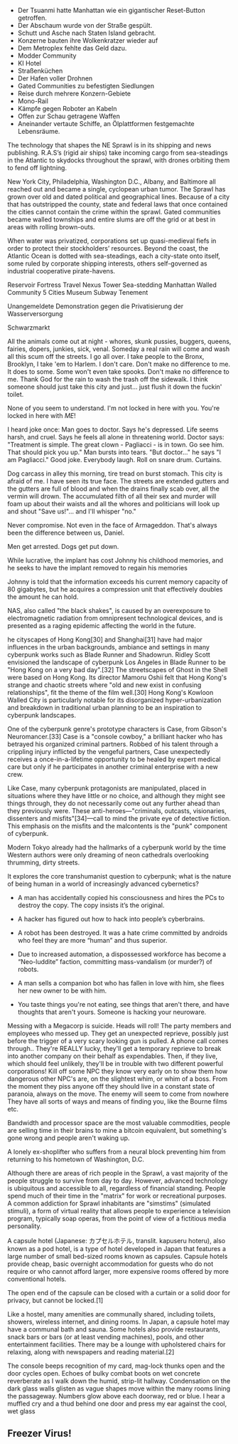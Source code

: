 - Der Tsuanmi hatte Manhattan wie ein gigantischer Reset-Button getroffen.
- Der Abschaum wurde von der Straße gespült.
- Schutt und Asche nach Staten Island gebracht.
- Konzerne bauten ihre Wolkenkratzer wieder auf
- Dem Metroplex fehlte das Geld dazu.
- Modder Community
- KI Hotel
- Straßenküchen
- Der Hafen voller Drohnen
- Gated Communities zu befestigten Siedlungen
- Reise durch mehrere Konzern-Gebiete
- Mono-Rail
- Kämpfe gegen Roboter an Kabeln
- Offen zur Schau getragene Waffen
- Aneinander vertaute Schiffe, an Ölplattformen festgemachte Lebensräume.

The technology that shapes the NE Sprawl is in its shipping and news publishing.  R.A.S’s (rigid air ships) take incoming cargo from sea-steadings in the Atlantic to skydocks throughout the sprawl, with drones orbiting them to fend off lightning.

New York City, Philadelphia, Washington D.C., Albany, and Baltimore all reached out and became a single, cyclopean urban tumor.   The Sprawl has grown over old and dated political and geographical lines.  Because of a city that has outstripped the county, state and federal laws that once contained the cities cannot contain the crime within the sprawl.   Gated communities became walled townships and entire slums are off the grid or at best in areas with rolling brown-outs.

When water was privatized, corporations set up quasi-medieval fiefs in order to protect their stockholders’ resources.  Beyond the coast, the Atlantic Ocean is dotted with sea-steadings, each a city-state onto itself, some ruled by corporate shipping interests, others self-governed as industrial cooperative pirate-havens.

Reservoir Fortress
Travel Nexus Tower
Sea-stedding
Manhattan Walled Community
5 Cities Museum
Subway Tenement

Unangemeldete Demonstration gegen die Privatisierung der Wasserversorgung

Schwarzmarkt

All the animals come out at night - whores, skunk pussies, buggers, queens, fairies, dopers, junkies, sick, venal. Someday a real rain will come and wash all this scum off the streets. I go all over. I take people to the Bronx, Brooklyn, I take 'em to Harlem. I don't care. Don't make no difference to me. It does to some. Some won't even take spooks. Don't make no difference to me.
Thank God for the rain to wash the trash off the sidewalk.
I think someone should just take this city and just... just flush it down the fuckin' toilet.

None of you seem to understand. I'm not locked in here with you. You're locked in here with *ME*!

 I heard joke once: Man goes to doctor. Says he's depressed. Life seems harsh, and cruel. Says he feels all alone in threatening world. Doctor says: "Treatment is simple. The great clown - Pagliacci - is in town. Go see him. That should pick you up." Man bursts into tears. "But doctor..." he says "I am Pagliacci." Good joke. Everybody laugh. Roll on snare drum. Curtains.

 Dog carcass in alley this morning, tire tread on burst stomach. This city is afraid of me. I have seen its true face. The streets are extended gutters and the gutters are full of blood and when the drains finally scab over, all the vermin will drown. The accumulated filth of all their sex and murder will foam up about their waists and all the whores and politicians will look up and shout "Save us!"... and I'll whisper "no."

 Never compromise. Not even in the face of Armageddon. That's always been the difference between us, Daniel.

  Men get arrested. Dogs get put down.

  While lucrative, the implant has cost Johnny his childhood memories, and he seeks to have the implant removed to regain his memories

  Johnny is told that the information exceeds his current memory capacity of 80 gigabytes, but he acquires a compression unit that effectively doubles the amount he can hold.

  NAS, also called "the black shakes", is caused by an overexposure to electromagnetic radiation from omnipresent technological devices, and is presented as a raging epidemic affecting the world in the future.

  he cityscapes of Hong Kong[30] and Shanghai[31] have had major influences in the urban backgrounds, ambiance and settings in many cyberpunk works such as Blade Runner and Shadowrun. Ridley Scott envisioned the landscape of cyberpunk Los Angeles in Blade Runner to be "Hong Kong on a very bad day".[32] The streetscapes of Ghost in the Shell were based on Hong Kong. Its director Mamoru Oshii felt that Hong Kong's strange and chaotic streets where "old and new exist in confusing relationships", fit the theme of the film well.[30] Hong Kong's Kowloon Walled City is particularly notable for its disorganized hyper-urbanization and breakdown in traditional urban planning to be an inspiration to cyberpunk landscapes.

  One of the cyberpunk genre's prototype characters is Case, from Gibson's Neuromancer.[33] Case is a "console cowboy," a brilliant hacker who has betrayed his organized criminal partners. Robbed of his talent through a crippling injury inflicted by the vengeful partners, Case unexpectedly receives a once-in-a-lifetime opportunity to be healed by expert medical care but only if he participates in another criminal enterprise with a new crew.

Like Case, many cyberpunk protagonists are manipulated, placed in situations where they have little or no choice, and although they might see things through, they do not necessarily come out any further ahead than they previously were. These anti-heroes—"criminals, outcasts, visionaries, dissenters and misfits"[34]—call to mind the private eye of detective fiction. This emphasis on the misfits and the malcontents is the "punk" component of cyberpunk.

Modern Tokyo already had the hallmarks of a cyberpunk world by the time Western authors were only dreaming of neon cathedrals overlooking thrumming, dirty streets.

 It explores the core transhumanist question to cyberpunk; what is the nature of being human in a world of increasingly advanced cybernetics?

- A man has accidentally copied his consciousness and hires the PCs to destroy the copy. The copy insists it’s the original.

- A hacker has figured out how to hack into people’s cyberbrains.

- A robot has been destroyed. It was a hate crime committed by androids who feel they are more “human” and thus superior.

- Due to increased automation, a dispossessed workforce has become a “Neo-luddite” faction, committing mass-vandalism (or murder?) of robots.

- A man sells a companion bot who has fallen in love with him, she flees her new owner to be with him.

- You taste things you're not eating, see things that aren't there, and have thoughts that aren't yours. Someone is hacking your neuroware.

Messing with a Megacorp is suicide. Heads will roll! The party members and employees who messed up. They get an unexpected reprieve, possibly just before the trigger of a very scary looking gun is pulled. A phone call comes through.. They're REALLY lucky, they'll get a temporary reprieve to break into another company on their behalf as expendables. Then, if they live, which should feel unlikely, they'll be in trouble with two different powerful corporations! Kill off some NPC they know very early on to show them how dangerous other NPC's are, on the slightest whim, or whim of a boss. From the moment they piss anyone off they should live in a constant state of paranoia, always on the move. The enemy will seem to come from nowhere They have all sorts of ways and means of finding you, like the Bourne films etc.

Bandwidth and processor space are the most valuable commodities, people are selling time in their brains to mine a bitcoin equivalent, but something's gone wrong and people aren't waking up.

A lonely ex-shoplifter who suffers from a neural block preventing him from returning to his hometown of Washington, D.C.

Although there are areas of rich people in the Sprawl, a vast majority of the people struggle to survive from day to day. However, advanced technology is ubiquitous and accessible to all, regardless of financial standing. People spend much of their time in the "matrix" for work or recreational purposes. A common addiction for Sprawl inhabitants are "simstims" (simulated stimuli), a form of virtual reality that allows people to experience a television program, typically soap operas, from the point of view of a fictitious media personality.

A capsule hotel (Japanese: カプセルホテル, translit. kapuseru hoteru), also known as a pod hotel, is a type of hotel developed in Japan that features a large number of small bed-sized rooms known as capsules. Capsule hotels provide cheap, basic overnight accommodation for guests who do not require or who cannot afford larger, more expensive rooms offered by more conventional hotels.

The open end of the capsule can be closed with a curtain or a solid door for privacy, but cannot be locked.[1]

Like a hostel, many amenities are communally shared, including toilets, showers, wireless internet, and dining rooms. In Japan, a capsule hotel may have a communal bath and sauna. Some hotels also provide restaurants, snack bars or bars (or at least vending machines), pools, and other entertainment facilities. There may be a lounge with upholstered chairs for relaxing, along with newspapers and reading material.[2]

The console beeps recognition of my card, mag-lock thunks open and the door cycles open. Echoes of bulky combat boots on wet concrete reverberate as I walk down the humid, strip-lit hallway. Condensation on the dark glass walls glisten as vague shapes move within the many rooms lining the passageway. Numbers glow above each doorway, red or blue. I hear a muffled cry and a thud behind one door and press my ear against the cool, wet glass

## Freezer Virus!